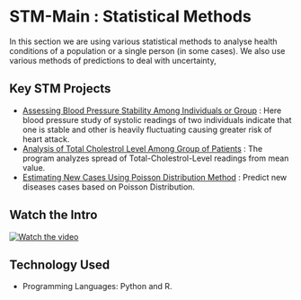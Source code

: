 # STM-Main : Statistical Methods
In this section we are using various statistical methods to analyse health conditions of a population or a single person (in some cases). We also use various methods of predictions to deal with uncertainty,

## Key STM Projects
- [Assessing Blood Pressure Stability Among Individuals or Group](https://github.com/fromsantanu/Project1-STM-Blood-Pressure-Stability)  : Here blood pressure study of systolic readings of two individuals indicate that one is stable and other is heavily fluctuating causing greater risk of heart attack.
- [Analysis of Total Cholestrol Level Among Group of Patients](https://github.com/fromsantanu/Project2-STM-Analysis-of-Total-Cholestrol-Level)  : The program analyzes spread of Total-Cholestrol-Level readings from mean value. 
- [Estimating New Cases Using Poisson Distribution Method](https://github.com/fromsantanu/Project3-STM-New-Cases-Estimation-Using-Poisson-Distribution)  : Predict new diseases cases based on Poisson Distribution.



## Watch the Intro 
[![Watch the video](https://img.youtube.com/vi/tbd/hqdefault.jpg)](https://www.youtube.com/watch?v=tbd)

## Technology Used
- Programming Languages: Python and R.
